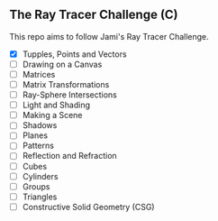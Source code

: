 The Ray Tracer Challenge (C)
---

This repo aims to follow Jami's Ray Tracer Challenge.

- [x] Tupples, Points and Vectors
- [ ] Drawing on a Canvas
- [ ] Matrices
- [ ] Matrix Transformations
- [ ] Ray-Sphere Intersections
- [ ] Light and Shading
- [ ] Making a Scene
- [ ] Shadows
- [ ] Planes
- [ ] Patterns
- [ ] Reflection and Refraction
- [ ] Cubes
- [ ] Cylinders
- [ ] Groups
- [ ] Triangles
- [ ] Constructive Solid Geometry (CSG)

